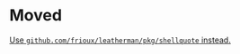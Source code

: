 # Moved

[Use `github.com/frioux/leatherman/pkg/shellquote` instead.](https://github.com/frioux/leatherman/tree/master/pkg/shellquote)
